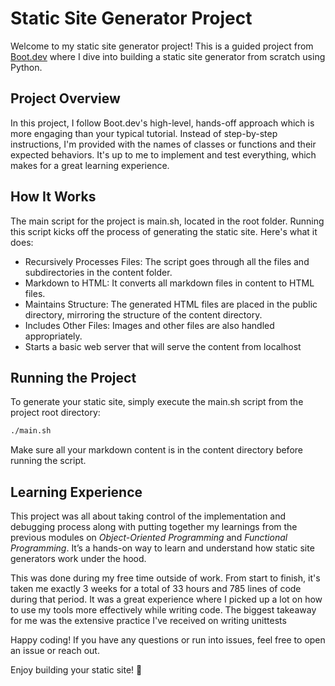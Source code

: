 # Static Site Generator Project

Welcome to my static site generator project! This is a guided project from [Boot.dev](https://www.boot.dev/) where I dive into building a static site generator from scratch using Python.

## Project Overview

In this project, I follow Boot.dev's high-level, hands-off approach which is more engaging than your typical tutorial. Instead of step-by-step instructions, I'm provided with the names of classes or functions and their expected behaviors. It's up to me to implement and test everything, which makes for a great learning experience.

## How It Works

The main script for the project is main.sh, located in the root folder. Running this script kicks off the process of generating the static site. Here's what it does:

- Recursively Processes Files: The script goes through all the files and subdirectories in the content folder.
- Markdown to HTML: It converts all markdown files in content to HTML files.
- Maintains Structure: The generated HTML files are placed in the public directory, mirroring the structure of the content directory.
- Includes Other Files: Images and other files are also handled appropriately.
- Starts a basic web server that will serve the content from localhost

## Running the Project

To generate your static site, simply execute the main.sh script from the project root directory:

```sh
./main.sh
```

Make sure all your markdown content is in the content directory before running the script.

## Learning Experience

This project was all about taking control of the implementation and debugging process along with putting together my learnings from the previous modules on *Object-Oriented Programming* and *Functional Programming*. It’s a hands-on way to learn and understand how static site generators work under the hood.

This was done during my free time outside of work. From start to finish, it's taken me exactly 3 weeks for a total of 33 hours and 785 lines of code during that period.
It was a great experience where I picked up a lot on how to use my tools more effectively while writing code. The biggest takeaway for me was the extensive practice I've received on writing unittests

Happy coding! If you have any questions or run into issues, feel free to open an issue or reach out.

Enjoy building your static site! 🚀